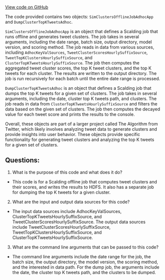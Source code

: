 [View code on GitHub](https://github.com/misbahsy/the-algorithm/src/scala/com/twitter/simclusters_v2/scalding/offline_job/SimClustersOfflineJobAdhocApp.scala)

The code provided contains two objects: `SimClustersOfflineJobAdhocApp` and `DumpClusterTopKTweetsAdhoc`. 

`SimClustersOfflineJobAdhocApp` is an object that defines a Scalding job that runs offline and generates tweet clusters. The job takes in several arguments, including the date range, batch size, output directory, model version, and scoring method. The job reads in data from various sources, including `AdhocKeyValSources`, `TweetClusterScoresHourlySuffixSource`, `TweetTopKClustersHourlySuffixSource`, and `ClusterTopKTweetsHourlySuffixSource`. The job then computes the aggregated tweet cluster scores, the top K tweet clusters, and the top K tweets for each cluster. The results are written to the output directory. The job is run recursively for each batch until the entire date range is processed. 

`DumpClusterTopKTweetsAdhoc` is an object that defines a Scalding job that dumps the top K tweets for a given set of clusters. The job takes in several arguments, including the date, cluster top K tweets path, and clusters. The job reads in data from `ClusterTopKTweetsHourlySuffixSource` and filters the data based on the given set of clusters. The job then computes the decayed value for each tweet score and prints the results to the console. 

Overall, these objects are part of a larger project called The Algorithm from Twitter, which likely involves analyzing tweet data to generate clusters and provide insights into user behavior. These objects provide specific functionality for generating tweet clusters and analyzing the top K tweets for a given set of clusters.
## Questions: 
 1. What is the purpose of this code and what does it do?
- This code is for a Scalding offline job that computes tweet clusters and their scores, and writes the results to HDFS. It also has a separate job for dumping the top K tweets for a given cluster.

2. What are the input and output data sources for this code?
- The input data sources include AdhocKeyValSources, ClusterTopKTweetsHourlySuffixSource, and TweetClusterScoresHourlySuffixSource. The output data sources include TweetClusterScoresHourlySuffixSource, TweetTopKClustersHourlySuffixSource, and ClusterTopKTweetsHourlySuffixSource.

3. What are the command line arguments that can be passed to this code?
- The command line arguments include the date range for the job, the batch size, the output directory, the model version, the scoring method, and the interested in data path. For the dump job, the arguments include the date, the cluster top K tweets path, and the clusters to be dumped.